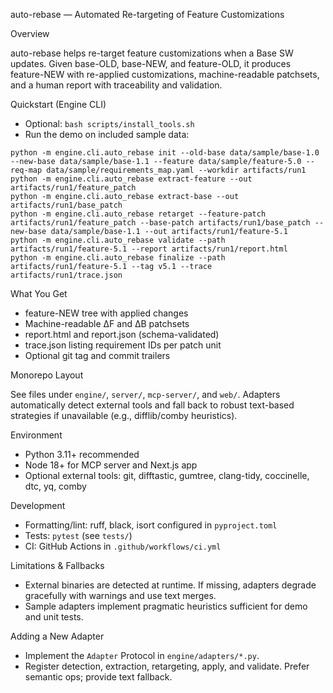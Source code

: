 auto-rebase — Automated Re-targeting of Feature Customizations

Overview

auto-rebase helps re-target feature customizations when a Base SW updates. Given base-OLD, base-NEW, and feature-OLD, it produces feature-NEW with re-applied customizations, machine-readable patchsets, and a human report with traceability and validation.

Quickstart (Engine CLI)

- Optional: `bash scripts/install_tools.sh`
- Run the demo on included sample data:

```
python -m engine.cli.auto_rebase init --old-base data/sample/base-1.0 --new-base data/sample/base-1.1 --feature data/sample/feature-5.0 --req-map data/sample/requirements_map.yaml --workdir artifacts/run1
python -m engine.cli.auto_rebase extract-feature --out artifacts/run1/feature_patch
python -m engine.cli.auto_rebase extract-base --out artifacts/run1/base_patch
python -m engine.cli.auto_rebase retarget --feature-patch artifacts/run1/feature_patch --base-patch artifacts/run1/base_patch --new-base data/sample/base-1.1 --out artifacts/run1/feature-5.1
python -m engine.cli.auto_rebase validate --path artifacts/run1/feature-5.1 --report artifacts/run1/report.html
python -m engine.cli.auto_rebase finalize --path artifacts/run1/feature-5.1 --tag v5.1 --trace artifacts/run1/trace.json
```

What You Get

- feature-NEW tree with applied changes
- Machine-readable ΔF and ΔB patchsets
- report.html and report.json (schema-validated)
- trace.json listing requirement IDs per patch unit
- Optional git tag and commit trailers

Monorepo Layout

See files under `engine/`, `server/`, `mcp-server/`, and `web/`. Adapters automatically detect external tools and fall back to robust text-based strategies if unavailable (e.g., difflib/comby heuristics).

Environment

- Python 3.11+ recommended
- Node 18+ for MCP server and Next.js app
- Optional external tools: git, difftastic, gumtree, clang-tidy, coccinelle, dtc, yq, comby

Development

- Formatting/lint: ruff, black, isort configured in `pyproject.toml`
- Tests: `pytest` (see `tests/`)
- CI: GitHub Actions in `.github/workflows/ci.yml`

Limitations & Fallbacks

- External binaries are detected at runtime. If missing, adapters degrade gracefully with warnings and use text merges.
- Sample adapters implement pragmatic heuristics sufficient for demo and unit tests.

Adding a New Adapter

- Implement the `Adapter` Protocol in `engine/adapters/*.py`.
- Register detection, extraction, retargeting, apply, and validate. Prefer semantic ops; provide text fallback.

